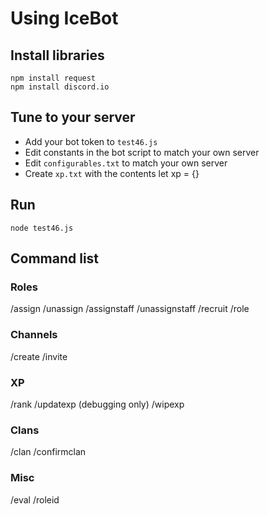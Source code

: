 # Using IceBot

## Install libraries
    npm install request
    npm install discord.io
    
## Tune to your server
- Add your bot token to `test46.js`
- Edit constants in the bot script to match your own server
- Edit `configurables.txt` to match your own server
- Create `xp.txt` with the contents
    let xp = {}

## Run
    node test46.js

## Command list

### Roles
/assign
/unassign
/assignstaff
/unassignstaff
/recruit
/role

### Channels
/create
/invite

### XP
/rank
/updatexp (debugging only)
/wipexp

### Clans
/clan
/confirmclan

### Misc
/eval
/roleid
